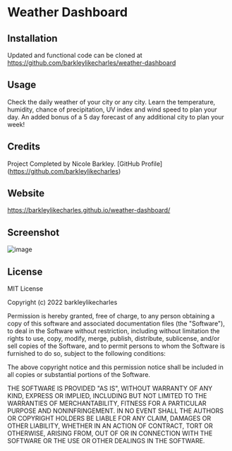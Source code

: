 # Weather Dashboard

## Installation
Updated and functional code can be cloned at https://github.com/barkleylikecharles/weather-dashboard

## Usage
Check the daily weather of your city or any city.  Learn the temperature, humidity, chance of precipitation, UV index and wind speed to plan your day.  An added bonus of a 5 day forecast of any additional city to plan your week!

## Credits
Project Completed by Nicole Barkley. [GitHub Profile] (https://github.com/barkleylikecharles)

## Website
https://barkleylikecharles.github.io/weather-dashboard/

## Screenshot
![image](https://user-images.githubusercontent.com/97490354/162881122-ef1fad9d-b869-4351-bd8e-c0c4583b3043.png)

## License
MIT License

Copyright (c) 2022 barkleylikecharles

Permission is hereby granted, free of charge, to any person obtaining a copy of this software and associated documentation files (the "Software"), to deal in the Software without restriction, including without limitation the rights to use, copy, modify, merge, publish, distribute, sublicense, and/or sell copies of the Software, and to permit persons to whom the Software is furnished to do so, subject to the following conditions:

The above copyright notice and this permission notice shall be included in all copies or substantial portions of the Software.

THE SOFTWARE IS PROVIDED "AS IS", WITHOUT WARRANTY OF ANY KIND, EXPRESS OR IMPLIED, INCLUDING BUT NOT LIMITED TO THE WARRANTIES OF MERCHANTABILITY, FITNESS FOR A PARTICULAR PURPOSE AND NONINFRINGEMENT. IN NO EVENT SHALL THE AUTHORS OR COPYRIGHT HOLDERS BE LIABLE FOR ANY CLAIM, DAMAGES OR OTHER LIABILITY, WHETHER IN AN ACTION OF CONTRACT, TORT OR OTHERWISE, ARISING FROM, OUT OF OR IN CONNECTION WITH THE SOFTWARE OR THE USE OR OTHER DEALINGS IN THE SOFTWARE.